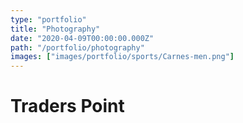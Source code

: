 ```yaml
---
type: "portfolio"
title: "Photography"
date: "2020-04-09T00:00:00.000Z"
path: "/portfolio/photography"
images: ["images/portfolio/sports/Carnes-men.png"]
---
```


# Traders Point
